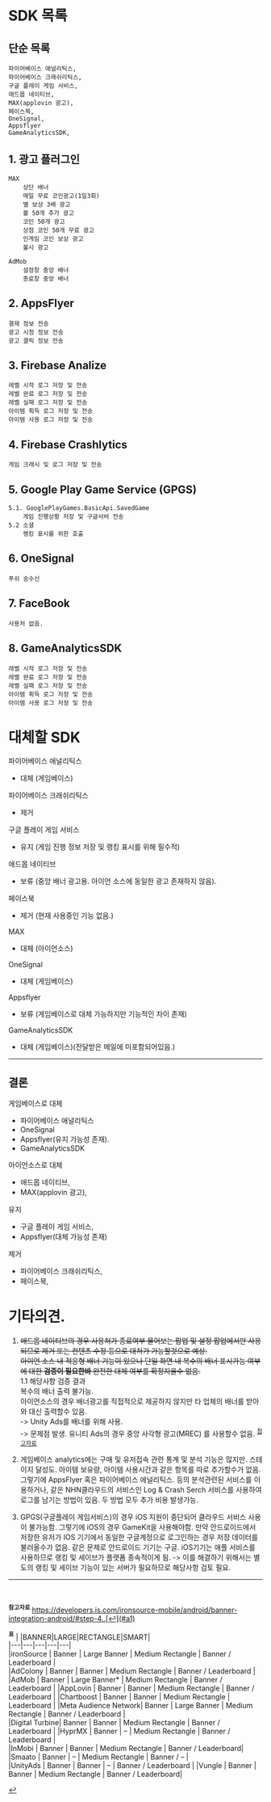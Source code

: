 # SDK 목록
## 단순 목록
    파이어베이스 애널리틱스,  
    파이어베이스 크래쉬리틱스,  
    구글 플레이 게임 서비스,  
    애드몹 네이티브,  
    MAX(applovin 광고),  
    페이스북,  
    OneSignal,  
    Appsflyer  
    GameAnalyticsSDK,  

## 1. 광고 플러그인
    MAX
        상단 배너
        매일 무료 코인광고(1일3회)
        별 보상 3배 광고
        볼 50개 추가 광고
        코인 50개 광고
        상점 코인 50개 무료 광고
        인게임 코인 보상 광고
        불시 광고

    AdMob
        설정창 중앙 배너
        종료창 중앙 배너
## 2. AppsFlyer
    결제 정보 전송
    광고 시청 정보 전송
    광고 클릭 정보 전송

## 3. Firebase Analize
    레벨 시작 로그 저장 및 전송
    레벨 완료 로그 저장 및 전송
    레벨 실패 로그 저장 및 전송
    아이템 획득 로그 저장 및 전송
    아이템 사용 로그 저장 및 전송
## 4. Firebase Crashlytics
    게임 크래시 및 로그 저장 및 전송

## 5. Google Play Game Service (GPGS)
    5.1. GooglePlayGames.BasicApi.SavedGame
        게임 진행상황 저장 및 구글서버 전송      
    5.2 소셜
        랭킹 표시를 위한 호출

## 6. OneSignal
    푸쉬 송수신

## 7. FaceBook
    사용처 없음.

## 8. GameAnalyticsSDK
    레벨 시작 로그 저장 및 전송
    레벨 완료 로그 저장 및 전송
    레벨 실패 로그 저장 및 전송
    아이템 획득 로그 저장 및 전송
    아이템 사용 로그 저장 및 전송


# 대체할 SDK  
파이어베이스 애널리틱스   
 - 대체 (게임베이스)  
 
 파이어베이스 크래쉬리틱스  
 - 제거  
 
구글 플레이 게임 서비스  
- 유지 (게임 진행 정보 저장 및 랭킹 표시를 위해 필수적)  

애드몹 네이티브  
- 보류 (중앙 배너 광고용. 아이언 소스에 동일한 광고 존재하지 않음).  

페이스북  
- 제거 (현재 사용중인 기능 없음.)  

MAX  
- 대체 (아이언소스)  

OneSignal  
- 대체 (게임베이스) 

Appsflyer  
- 보류 (게임베이스로 대체 가능하지만 기능적인 차이 존재)  

GameAnalyticsSDK  
- 대체 (게임베이스)(전달받은 메일에 미포함되어있음.)  

*****

## 결론
게임베이스로 대체 
- 파이어베이스 애널리틱스 
- OneSignal  
- Appsflyer(유지 가능성 존재).  
- GameAnalyticsSDK 

아이언소스로 대체
- 애드몹 네이티브,  
- MAX(applovin 광고), 

유지
- 구글 플레이 게임 서비스,  
- Appsflyer(대체 가능성 존재)

제거
- 파이어베이스 크래쉬리틱스, 
- 페이스북,  

# 기타의견.
1. ~~애드몹 네이티브의 경우 사용처가 종료여부 물어보는 팝업 및 설정 팝업에서만 사용되므로 제거 또는 컨텐츠 수정 등으로 대처가 가능할것으로 예상.  
아이언 소스 내 적응형 배너 기능이 있으나 단일 화면 내 복수의 배너 표시가능 여부에 대한 **검증이 필요한바** 완전한 대체 여부를 확정지을수 없음.~~  
1.1 해당사항 검증 결과  
    복수의 배너 출력 불가능.  
    아이언소스의 경우 배너광고를 직접적으로 제공하지 않지만 타 업체의 배너를 받아와 대신 출력할수 있음.  
    -> Unity Ads를 배너를 위해 사용.  
    -> 문제점 발생. 유니티 Ads의 경우 중앙 사각형 광고(MREC) 를 사용할수 없음. <sup id="a2">[참고자료](#2)</sup>

2. 게임베이스 analytics에는 구매 및 유저접속 관련 통계 및 분석 기능은 많지만. 스테이지 달성도. 아이템 보유량, 아이템 사용시간과 같은 항목를 따로 추가할수가 없음. 그렇기에 AppsFlyer 혹은 파이어베이스 에널리틱스. 등의 분석관련된 서비스를 이용하거나, 같은 NHN클라우드의 서비스인 Log & Crash Serch 서비스를 사용하여 로그를 남기는 방법이 있음. 두 방법 모두 추가 비용 발생가능.

3. GPGS(구글플레이 게임서비스)의 경우 iOS 지원이 중단되어 클라우드 서비스 사용이 불가능함. 그렇기에 iOS의 경우 GameKit을 사용해야함. 만약 안드로이드에서 저장한 유저가  IOS 기기에서 동일한 구글계정으로 로그인하는 경우 저장 데이터를 불러올수가 없음.
같은 문제로 안드로이드 기기는 구글. iOS기기는 애플 서비스를 사용하므로 랭킹 및 세이브가 플랫폼 종속적이게 됨. -> 이를 해결하기 위해서는 별도의 랭킹 및 세이브 기능이 있는 서버가 필요하므로 해당사항 검토 필요.

---

<br>

<b id="1"><sup>참고자료</sup></b>
https://developers.is.com/ironsource-mobile/android/banner-integration-android/#step-4..[↩](#a1)<br>

<b id="2"><sup>표</sup></b> 
|     |BANNER|LARGE|RECTANGLE|SMART|   
|---|---|---|---|---|   
|ironSource |   Banner  |   Large Banner    |   Medium Rectangle    |   Banner / Leaderboard    |  
|AdColony   |   Banner  |   Banner  |   Medium Rectangle 	|   Banner / Leaderboard    |
|AdMob      |   Banner  | 	Large Banner*   | 	Medium Rectangle    |   Banner / Leaderboard    |
|AppLovin   | 	Banner  | 	Banner  |   Medium Rectangle    |   Banner / Leaderboard    |
|Chartboost | 	Banner  | 	Banner  |	Medium Rectangle    | 	Leaderboard |
|Meta Audience Network| Banner  |   Large Banner    |   Medium Rectangle    |   Banner / Leaderboard    |  
|Digital Turbine|   Banner  |   Banner  |   Medium Rectangle    |   Banner / Leaderboard    |
|HyprMX     | 	Banner  | – |   Medium Rectangle    |   Banner / Leaderboard    |  
|InMobi     |   Banner  |   Banner  |   Medium Rectangle    |   Banner / Leaderboard|  
|Smaato     | 	Banner  |   –   |   Medium Rectangle    |   Banner / –  |  
|UnityAds   | 	Banner  |   Banner  |   –   |   Banner / Leaderboard    |
|Vungle     | 	Banner  | 	Banner  | 	Medium Rectangle    |   Banner / Leaderboard|

[↩](#a2)<br>

<br>